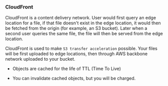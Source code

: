 ### CloudFront

CloudFront is a content delivery network. User would first query an edge location for a file, if that file doesn't exist in the edge location, it would then be fetched from the origin (for example, an S3 bucket). Later when a second user queries the same file, the file will then be served from the edge location.

CloudFront is used to make `S3 transfer acceleration` possible. Your files will be first uploaded to edge locations, then through AWS backbone network uploaded to your bucket.

- Objects are cached for the life of TTL (Time To Live)

- You can invalidate cached objects, but you will be charged.
